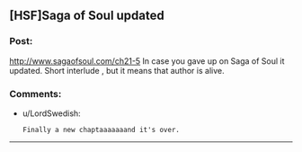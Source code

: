 ## [HSF]Saga of Soul updated

### Post:

http://www.sagaofsoul.com/ch21-5 In case you gave up on Saga of Soul it updated. Short interlude , but it means that author is alive.

### Comments:

- u/LordSwedish:
  ```
  Finally a new chaptaaaaaaand it's over.
  ```

---

